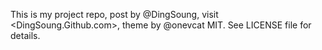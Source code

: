 This is my project repo, post by @DingSoung, visit <DingSoung.Github.com>, theme by @onevcat
MIT. See LICENSE file for details.
